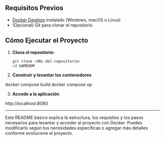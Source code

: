 
## Requisitos Previos

- [Docker Desktop](https://www.docker.com/products/docker-desktop) instalado (Windows, macOS o Linux)
- (Opcional) Git para clonar el repositorio

## Cómo Ejecutar el Proyecto

1. **Clona el repositorio:**

   ```bash
   git clone <URL-del-repositorio>
   cd GAMEDOM

2. **Construir y levantar los contenedores**

docker compose build
docker compose up

3. **Accede a la aplicación**

http://localhost:8080


---

Este README básico explica la estructura, los requisitos y los pasos necesarios para levantar y acceder al proyecto con Docker. Puedes modificarlo según tus necesidades específicas o agregar más detalles conforme evolucione el proyecto.
